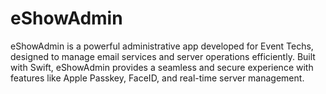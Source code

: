 # eShowAdmin
eShowAdmin is a powerful administrative app developed for Event Techs, designed to manage email services and server operations efficiently. Built with Swift, eShowAdmin provides a seamless and secure experience with features like Apple Passkey, FaceID, and real-time server management.
